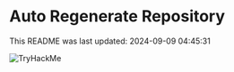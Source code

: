 # Auto Regenerate Repository

This README was last updated: 2024-09-09 04:45:31

 ![TryHackMe](https://tryhackme.com/badge/533634)